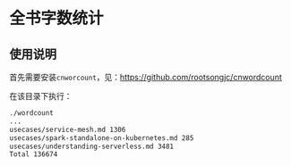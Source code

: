 # 全书字数统计

## 使用说明

首先需要安装`cnworcount`，见：https://github.com/rootsongjc/cnwordcount

在该目录下执行：

```bash
./wordcount
...
usecases/service-mesh.md 1306
usecases/spark-standalone-on-kubernetes.md 285
usecases/understanding-serverless.md 3481
Total 136674
```